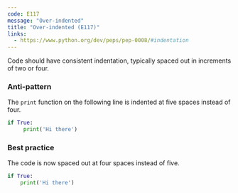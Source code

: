 ```yaml
---
code: E117
message: "Over-indented"
title: "Over-indented (E117)"
links:
  - https://www.python.org/dev/peps/pep-0008/#indentation
---
```


Code should have consistent indentation, typically spaced out in increments of two or four.

### Anti-pattern

The `print` function on the following line is indented at five spaces instead of four.

```python
if True:
     print('Hi there')
```

### Best practice

The code is now spaced out at four spaces instead of five.

```python
if True:
    print('Hi there')
```
